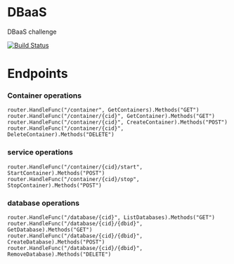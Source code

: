 # DBaaS
DBaaS challenge 

[![Build Status](https://travis-ci.org/sixtop/DBaaS.png?branch=master)](https://travis-ci.org/sixtop/DBaaS)

# Endpoints

### Container operations
	router.HandleFunc("/container", GetContainers).Methods("GET")
	router.HandleFunc("/container/{cid}", GetContainer).Methods("GET")
	router.HandleFunc("/container/{cid}", CreateContainer).Methods("POST")
	router.HandleFunc("/container/{cid}", DeleteContainer).Methods("DELETE")

### service operations
	router.HandleFunc("/container/{cid}/start", StartContainer).Methods("POST")
	router.HandleFunc("/container/{cid}/stop", StopContainer).Methods("POST")

### database operations
	router.HandleFunc("/database/{cid}", ListDatabases).Methods("GET")
	router.HandleFunc("/database/{cid}/{dbid}", GetDatabase).Methods("GET")
	router.HandleFunc("/database/{cid}/{dbid}", CreateDatabase).Methods("POST")
	router.HandleFunc("/database/{cid}/{dbid}", RemoveDatabase).Methods("DELETE")
